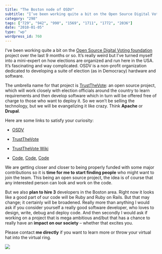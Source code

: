 ```yaml
---
title: "The Boston node of OSDV"
subtitle: "I’ve been working quite a bit on the Open Source Digital Voting foundation pr..."
category: "298"
tags: ["729", "942", "990", "1569", "1711", "1772", "2036"]
date: "2010-01-05"
type: "wp"
wordpress_id: 760
---
```

I’ve been working quite a bit on the [Open Source Digital Voting foundation](http://www.osdv.org) project over the last 9 months or so. It’s really weird but I’ve turned myself into a mini-expert on how elections are organized and run here in the USA. It’s fascinating and way complicated.
OSDV is a non-profit organization dedicated to developing a suite of election (as in Democracy) hardware and software.

The umbrella name for that project is [TrustTheVote](http://www.trustthevote.org): an open source project, which will work closely with election officials around the country to learn requirements and then develop software which in turn will be offered free of charge to those who want to deploy it. So we won’t be selling the technology, but we will be evangelizing it like crazy. Think **Apache** or **Drupal**.

Here are some links to satisfy your curiosity:

- [OSDV](http://osdv.org/)

- [TrustTheVote](http://www.trustthevote.org/)

- [TrustTheVote Wiki](https://wiki.trustthevote.org/index.php/Main_Page)

- [Code](http://github.com/trustthevote/registrar), [Code](http://github.com/trustthevote/tabulator), [Code](http://github.com/trustthevote/ElectionManager)

We are getting closer and closer to being properly funded with some major contributions so it is **time for me to start finding people** who might want to join the team. This being an open source project, the idea is of course that any interested person can look and work on the code.

But we also **plan to hire 3** developers in the Boston area. Right now it looks like a good part of our code will be Ruby and Ruby on Rails. But that may change; it certainly will be broadened. Really more than anything I would ask if you consider yourself a really good software developer, who loves to design, write, debug and deploy code. And then secondly I would ask if working on a project that is mega ambitious and/but that has a chance to really have an **impact on our society** – whether that excites you.

Please contact **me directly** if you want to learn more or throw your virtual hat into the virtual ring.

![](https://i0.wp.com/img.zemanta.com/pixy.gif?w=584)